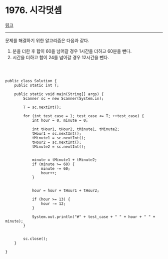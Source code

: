 # 1976. 시각덧셈
[링크](https://swexpertacademy.com/main/code/problem/problemDetail.do?contestProbId=AV5PttaaAZIDFAUq&categoryId=AV5PttaaAZIDFAUq&categoryType=CODE)
<hr />
문제를 해결하기 위한 알고리즘은 다음과 같다.<br/>

1. 분을 더한 후 합이 60을 넘어갈 경우 1시간을 더하고 60분을 뺀다.
2. 시간을 더하고 합이 24를 넘어갈 경우 12시간을 뺀다.
<br />

<pre><code>
public class Solution {
	public static int T;
	
	public static void main(String[] args) {
		Scanner sc = new Scanner(System.in);
		
		T = sc.nextInt();
		
		for (int test_case = 1; test_case <= T; ++test_case) {
			int hour = 0, minute = 0;
			
			int tHour1, tHour2, tMinute1, tMinute2;
			tHour1 = sc.nextInt();
			tMinute1 = sc.nextInt();
			tHour2 = sc.nextInt();
			tMinute2 = sc.nextInt();
			
			
			minute = tMinute1 + tMinute2;
			if (minute >= 60) {
				minute -= 60;
				hour++;
			}
			

			hour = hour + tHour1 + tHour2;
			
			if (hour >= 13) {
				hour -= 12;
			}
			
			System.out.println("#" + test_case + " " + hour + " " + minute);
		}
		
		
		sc.close();
	}

}
</pre></code>